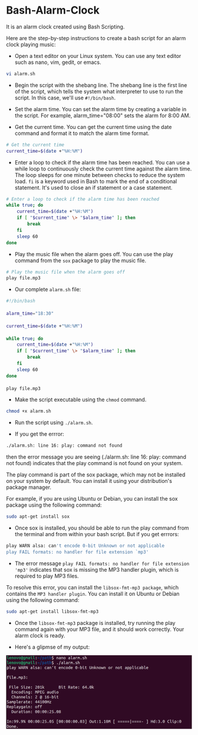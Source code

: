 # Bash-Alarm-Clock
It is an alarm clock created using Bash Scripting.

Here are the step-by-step instructions to create a bash script for an alarm clock playing music:

*  Open a text editor on your Linux system. You can use any text editor such as nano, vim, gedit, or emacs.
```bash
vi alarm.sh
```
* Begin the script with the shebang line. The shebang line is the first line of the script, which tells the system what interpreter to use to run the script. In this case, we'll use `#!/bin/bash`.

* Set the alarm time. You can set the alarm time by creating a variable in the script. For example, alarm_time="08:00" sets the alarm for 8:00 AM.

* Get the current time. You can get the current time using the date command and format it to match the alarm time format.

```bash
# Get the current time
current_time=$(date +"%H:%M")
```

* Enter a loop to check if the alarm time has been reached. You can use a while loop to continuously check the current time against the alarm time. The loop sleeps for one minute between checks to reduce the system load. `fi` is a keyword used in Bash to mark the end of a conditional statement. It's used to close an if statement or a case statement.
```bash
# Enter a loop to check if the alarm time has been reached
while true; do
    current_time=$(date +"%H:%M")
    if [ "$current_time" \> "$alarm_time" ]; then
        break
    fi
    sleep 60
done
```
* Play the music file when the alarm goes off. You can use the play command from the `sox` package to play the music file.

```bash
# Play the music file when the alarm goes off
play file.mp3
```

* Our complete `alarm.sh` file:

```bash
#!/bin/bash

alarm_time="18:30"

current_time=$(date +"%H:%M")

while true; do
    current_time=$(date +"%H:%M")
    if [ "$current_time" \> "$alarm_time" ]; then
        break
    fi
    sleep 60
done

play file.mp3

```

* Make the script executable using the `chmod` command.

```bash
chmod +x alarm.sh
```

* Run the script using `./alarm.sh`.

* If you get the errror: 

```bash
./alarm.sh: line 16: play: command not found
```
then the error message you are seeing (./alarm.sh: line 16: play: command not found) indicates that the play command is not found on your system.

The play command is part of the sox package, which may not be installed on your system by default. You can install it using your distribution's package manager.

For example, if you are using Ubuntu or Debian, you can install the sox package using the following command:

```bash
sudo apt-get install sox
```

* Once sox is installed, you should be able to run the play command from the terminal and from within your bash script. But if you get errrors: 

```bash
play WARN alsa: can't encode 0-bit Unknown or not applicable
play FAIL formats: no handler for file extension `mp3'
```

* The error message `play FAIL formats: no handler for file extension 'mp3'` indicates that sox is missing the MP3 handler plugin, which is required to play MP3 files.

To resolve this error, you can install the `libsox-fmt-mp3 package`, which contains the `MP3 handler plugin`. You can install it on Ubuntu or Debian using the following command:

```bash
sudo apt-get install libsox-fmt-mp3
```

* Once the `libsox-fmt-mp3` package is installed, try running the play command again with your MP3 file, and it should work correctly. Your alarm clock is ready.

* Here's a glipmse of my output:

![output](img.png)
